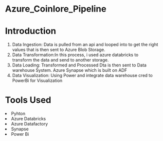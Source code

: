 # Azure_Coinlore_Pipeline

# Introduction

1. Data Ingestion: Data is pulled from an api and looped into to get the right values that is then sent to Azure Blob Storage.
2. Data Transformation:In this process, i used azure databricks to transform the data and send to another storage.
3. Data Loading: Transformed and Processed Dta is then sent to Data warehouse System. Azure Synapse which is built on ADF
4. Data Visualization: Using Power and integrate data warehouse cred to PowerBi for Visualization
   
# Tools Used
<li>Pyhton</li>
<li>Azure Databricks</li>
<li>Azure Datafactory</li>
<li>Synapse</li>
<li>Power Bi</li>
